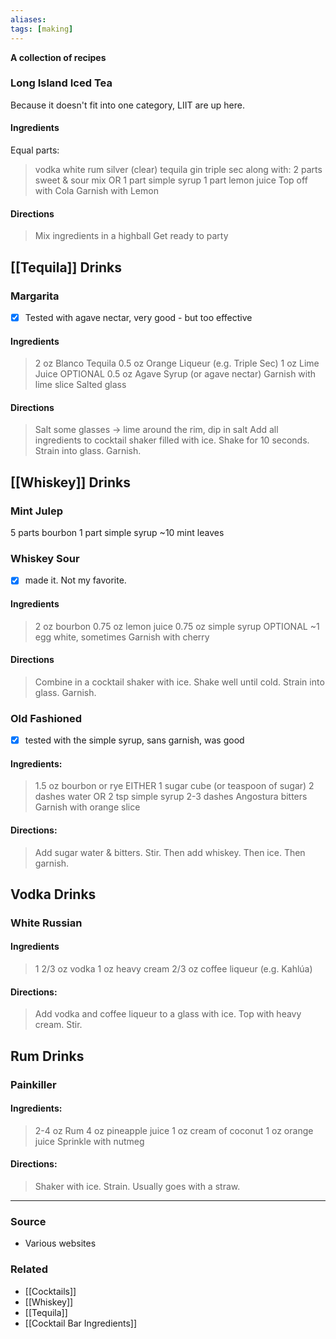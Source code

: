```yaml
---
aliases: 
tags: [making]
---
```

**A collection of recipes**

### Long Island Iced Tea
Because it doesn't fit into one category, LIIT are up here.

#### Ingredients
Equal parts:
>  vodka
>  white rum
>  silver (clear) tequila
>  gin
>  triple sec
>  along with:
> 	 2 parts sweet & sour mix
>  OR
> 	 1 part simple syrup
> 	 1 part lemon juice
>  Top off with Cola
>  Garnish with Lemon

#### Directions
> Mix ingredients in a highball
> Get ready to party

## [[Tequila]] Drinks

### Margarita
- [x] Tested with agave nectar, very good - but too effective
#### Ingredients 
>  2 oz Blanco Tequila
>  0.5 oz Orange Liqueur (e.g. Triple Sec)
>  1 oz Lime Juice
>  OPTIONAL
> 	 0.5 oz Agave Syrup (or agave nectar)
>  Garnish with lime slice
>  Salted glass
#### Directions
> Salt some glasses -> lime around the rim, dip in salt
> Add all ingredients to cocktail shaker filled with ice. Shake for 10 seconds. Strain into glass. Garnish.

## [[Whiskey]] Drinks

### Mint Julep
5 parts bourbon
1 part simple syrup
~10 mint leaves

### Whiskey Sour
- [x] made it. Not my favorite. 
#### Ingredients
> 2 oz bourbon
> 0.75 oz lemon juice
> 0.75 oz simple syrup
> OPTIONAL
>   ~1 egg white, sometimes 
> Garnish with cherry
#### Directions
> Combine in a cocktail shaker with ice. Shake well until cold. Strain into glass. Garnish.

### Old Fashioned
- [x] tested with the simple syrup, sans garnish, was good
#### Ingredients:
> 1.5 oz bourbon or rye
> EITHER
> 	1 sugar cube (or teaspoon of sugar)
> 	2 dashes water
> OR
> 	2 tsp simple syrup 
> 2-3 dashes Angostura bitters
> Garnish with orange slice
#### Directions:
> Add sugar water & bitters. Stir. Then add whiskey. Then ice. Then garnish.


## Vodka Drinks

### White Russian
#### Ingredients 
> 1 2/3 oz vodka
> 1 oz heavy cream
> 2/3 oz coffee liqueur (e.g. Kahlúa)
#### Directions:
> Add vodka and coffee liqueur to a glass with ice. Top with heavy cream. Stir.

## Rum Drinks

### Painkiller
#### Ingredients:
> 2-4 oz Rum
> 4 oz pineapple juice
> 1 oz cream of coconut
> 1 oz orange juice 
> Sprinkle with nutmeg
#### Directions:
> Shaker with ice. Strain. Usually goes with a straw.

---
### Source
- Various websites 

### Related
- [[Cocktails]]
- [[Whiskey]]
- [[Tequila]]
- [[Cocktail Bar Ingredients]]
 